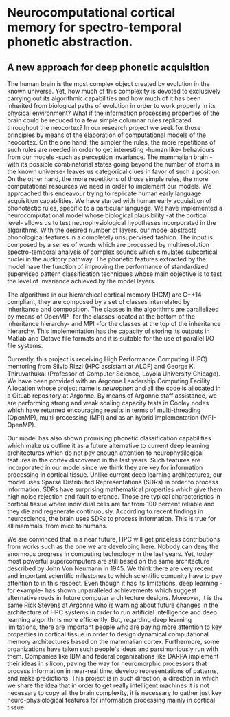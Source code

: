 Neurocomputational cortical memory for spectro-temporal phonetic abstraction.
============================================================================

A new approach for deep phonetic acquisition
--------------------------------------------

The human brain is the most complex object created by evolution in the known universe.
Yet, how much of this complexity is devoted to exclusively carrying out its algorithmic capabilities
and how much of it has been inherited from biological paths of evolution in order
to work properly in its physical environment?
What if the information processing properties of the brain could be reduced to a few simple
columnar rules replicated throughout the neocortex? 
In our research project we seek for those principles by means of the elaboration of computational models
of the neocortex.
On the one hand, the simpler the rules, the more repetitions of such rules are needed in order to get
interesting -human like- behaviours from our models -such as perception invariance.
The mammalian brain -with its possible combinatorial states going beyond the number of atoms in the known universe-
leaves us categorical clues in favor of such a position. 
On the other hand, the more repetitions of those simple rules, the more computational resources
we need in order to implement our models.
We approached this endeavour trying to replicate human early language acquisition capabilities.
We have started with human early acquisition of phonotactic rules, specific to a particular language. 
We have implemented a neurocomputational model whose biological plausibility
-at the cortical level- allows us to test neurophysiological hypotheses incorporated in the algorithms.
With the desired number of layers, our model abstracts phonological features
in a completely unsupervised fashion.
The input is composed by a series of words which are processed by multiresolution
spectro-temporal analysis of complex sounds which simulates subcortical
nuclei in the auditory pathway.
The phonetic features extracted by the model have the function of improving
the performance of standardized supervised pattern classification techniques
whose main objective is to test the level of invariance achieved by the model layers.

The algorithms in our hierarchical cortical memory (HCM) are C++14 compliant,
they are composed by a set of classes interrelated by inheritance and composition.
The classes in the algorithms are parallelized by means of OpenMP
-for the classes located at the bottom of the inheritance hierarchy-
and MPI -for the classes at the top of the inheritance hierarchy.
This implementation has the capacity of storing its outputs in Matlab and Octave file formats
and it is suitable for the use of parallel I/O file systems.

Currently, this project is receiving High Performance Computing (HPC) mentoring
from Silvio Rizzi (HPC assistant at ALCF) and George K. Thiruvathukal
(Professor of Computer Science, Loyola University Chicago).
We have been provided with an Argonne Leadership Computing Facility
Allocation whose project name is *neurophon* and all the code is
allocated in a GitLab repository at Argonne. 
By means of Argonne staff assistance, we are performing strong and weak
scaling capacity tests in Cooley nodes which have returned encouraging results
in terms of multi-threading (OpenMP), multi-processing (MPI) and as an
hybrid implementation (MPI-OpenMP).

Our model has also shown promising phonetic classification capabilities
which make us outline it as a future alternative to current deep learning
architectures which do not pay enough attention to neurophysilogical features
in the cortex discovered in the last years. Such features are incorporated in our model
since we think they are key for information processing in cortical tissue.
Unlike current deep learning architectures, our model uses Sparse Distributed Representations
(SDRs) in order to process information.
SDRs have surprising mathematical properties which give them high noise rejection
and fault tolerance.
Those are typical characteristics in cortical tissue where individual cells are far from 100 percent
reliable and they die and regenerate continuously.
According to recent findings in neuroscience,
the brain uses SDRs to process information.
This is true for all mammals, from mice to humans.

We are convinced that in a near future, HPC will get priceless contributions from works such as the one
we are developing here.
Nobody can deny the enormous progress in computing technology in the last years.
Yet, today most powerful supercomputers are still based on the same architecture
described by John Von Neumann in 1945.
We think there are very recent and important scientific milestones to which
scientific comunity have to pay attention to in this respect. 
Even though it has its limitations, deep learning -for example- has shown
unparalleled achievements which suggest alternative roads in future computer architecture
designs.
Moreover, it is the same Rick Stevens at Argonne who is warning about future changes in
the architecture of HPC systems in order to run artificial intelligence and deep learning
algorithms more efficiently.
But, regarding deep learning limitations, there are important people who are paying more
attention to key properties in cortical tissue in order to design dynamical computational
memory architectures based on the mammalian cortex.
Furthermore, some organizations have taken such people's ideas and parsimoniously run with them.
Companies like IBM and federal organizations like DARPA implement their ideas in silicon,
paving the way for neuromorphic processors that process
information in near-real time, develop representations of patterns, and make predictions.
This project is in such direction, a direction in which we share the idea
that in order to get really intelligent machines it is not necessary to copy all
the brain complexity, it is necessary to gather just key neuro-physiological
features for information processing mainly in cortical tissue.

